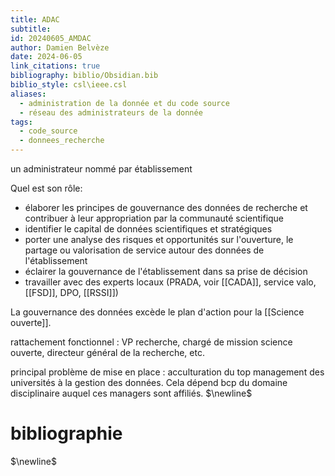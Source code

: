 ```yaml
---
title: ADAC
subtitle: 
id: 20240605_AMDAC
author: Damien Belvèze
date: 2024-06-05
link_citations: true
bibliography: biblio/Obsidian.bib
biblio_style: csl\ieee.csl
aliases:
  - administration de la donnée et du code source
  - réseau des administrateurs de la donnée
tags:
  - code_source
  - donnees_recherche
---
```

un administrateur nommé par établissement

Quel est son rôle:

- élaborer les principes de gouvernance des données de recherche et contribuer à leur appropriation par la communauté scientifique
- identifier le capital de données scientifiques et stratégiques
- porter une analyse des risques et opportunités sur l'ouverture, le partage ou valorisation de service autour des données de l'établissement
- éclairer la gouvernance de l'établissement dans sa prise de décision
- travailler avec des experts locaux (PRADA, voir [[CADA]], service valo, [[FSD]], DPO, [[RSSI]])

La gouvernance des données excède le plan d'action pour la [[Science ouverte]]. 

rattachement fonctionnel : VP recherche, chargé de mission science ouverte, directeur général de la recherche, etc.

principal problème de mise en place : acculturation du top management des universités à la gestion des données. Cela dépend bcp du domaine disciplinaire auquel ces managers sont affiliés. 
$\newline$
# bibliographie
$\newline$






